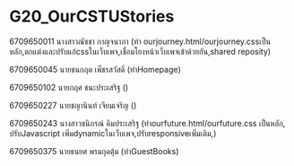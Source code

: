 # G20_OurCSTUStories
6709650011 นางสาวณัชชา กาญจนาภา 
(ทำ ourjourney.html/ourjourney.cssเป็นหลัก,ตกแต่งและปรับแก้cssในเว็บเพจ,เชื่อมโยงหน้าเว็บเพจเข้าด้วยกัน,shared reposity)

6709650045 นายธนกฤต เพ็ชรสวัสดิ์ 
(ทำHomepage)

6709650102 นายกฤศ ชนะประเสริฐ
()

6709650227 นายชญานินท์ เจียมเจริญ
()

6709650243 นางสาวชนิภรณ์ คิมประเสริฐ
(ทำourfuture.html/ourfuture.css เป็นหลัก, ปรับJavascript เพิ่มdynamicในเว็บเพจ,ปรับresponsiveเพิ่มเติม,)

6709650375 นายธนยศ พรมกุดตุ้ม
(ทำGuestBooks)
